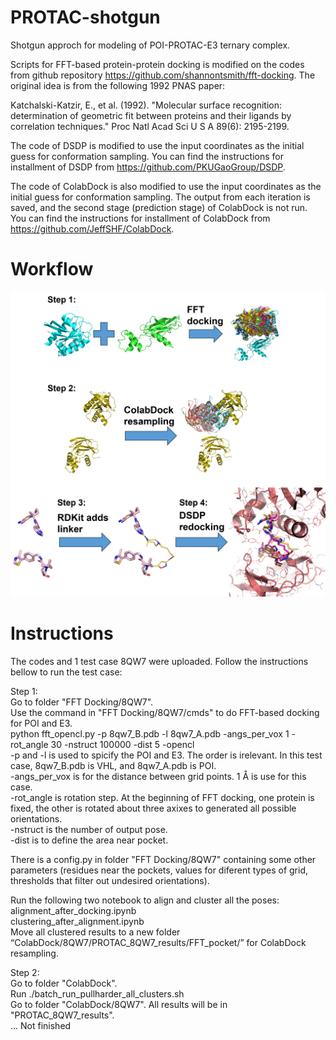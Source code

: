 # PROTAC-shotgun
Shotgun approch for modeling of POI-PROTAC-E3 ternary complex.

Scripts for FFT-based protein-protein docking is modified on the codes from github repository https://github.com/shannontsmith/fft-docking. The original idea is from the following 1992 PNAS paper:

Katchalski-Katzir, E., et al. (1992). "Molecular surface recognition: determination of geometric fit between proteins and their ligands by correlation techniques." Proc Natl Acad Sci U S A 89(6): 2195-2199.

The code of DSDP is modified to use the input coordinates as the initial guess for conformation sampling. You can find the instructions for installment of DSDP from https://github.com/PKUGaoGroup/DSDP.

The code of ColabDock is also modified to use the input coordinates as the initial guess for conformation sampling. The output from each iteration is saved, and the second stage (prediction stage) of ColabDock is not run. You can find the instructions for installment of ColabDock from https://github.com/JeffSHF/ColabDock.

# Workflow
![PROTAC shotgun Workflow](./images/PROTAC_shotgun_workflow.png "workflow")

# Instructions
The codes and 1 test case 8QW7 were uploaded. Follow the instructions bellow to run the test case:

Step 1:  
Go to folder "FFT Docking/8QW7".  
Use the command in "FFT Docking/8QW7/cmds" to do FFT-based docking for POI and E3.  
python fft_opencl.py -p 8qw7_B.pdb -l 8qw7_A.pdb -angs_per_vox 1 -rot_angle 30 -nstruct 100000 -dist 5 -opencl  
-p and -l is used to spicify the POI and E3. The order is irelevant. In this test case, 8qw7_B.pdb is VHL, and 8qw7_A.pdb is POI.  
-angs_per_vox is for the distance between grid points. 1 Å is use for this case.  
-rot_angle is rotation step. At the beginning of FFT docking, one protein is fixed, the other is rotated about three axixes to generated all possible orientations.  
-nstruct is the number of output pose.  
-dist is to define the area near pocket.  

There is a config.py in folder "FFT Docking/8QW7" containing some other parameters (residues near the pockets, values for diferent types of grid, thresholds that filter out undesired orientations).  

Run the following two notebook to align and cluster all the poses:   
alignment_after_docking.ipynb  
clustering_after_alignment.ipynb  
Move all clustered results to a new folder “ColabDock/8QW7/PROTAC_8QW7_results/FFT_pocket/” for ColabDock resampling.  

Step 2:  
Go to folder "ColabDock".  
Run ./batch_run_pullharder_all_clusters.sh  
Go to folder "ColabDock/8QW7". All results will be in "PROTAC_8QW7_results".  
... Not finished  



